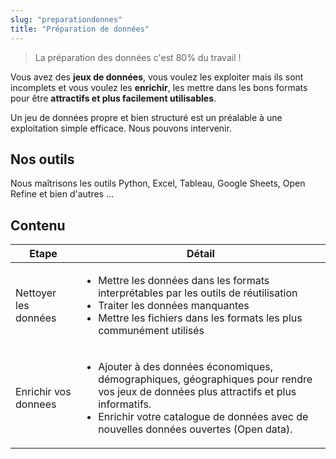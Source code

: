 ```yaml
---
slug: "preparationdonnes"
title: "Préparation de données"
---
```


> La préparation des données c'est 80% du travail !

Vous avez des **jeux de données**, vous voulez les exploiter mais ils sont incomplets et vous voulez les **enrichir**, les mettre dans les bons formats pour être **attractifs et plus facilement utilisables**.

Un jeu de données propre et bien structuré est un préalable à une exploitation simple efficace. Nous pouvons intervenir.

## Nos outils

Nous maîtrisons les outils Python, Excel, Tableau, Google Sheets, Open Refine et bien d'autres ... 

## Contenu

| Etape | Détail |
|----------------------|----------------|
| Nettoyer les données | <ul><li> Mettre les données dans les formats interprétables par les outils de réutilisation</li><li>Traiter les données manquantes  </li><li>Mettre les fichiers dans les formats  les plus communément utilisés </ul>|
| Enrichir vos donnees |  <ul><li>Ajouter à des données économiques, démographiques, géographiques  pour rendre vos jeux de données plus attractifs et plus informatifs.</li><li>Enrichir votre catalogue de données avec de nouvelles données ouvertes (Open data).</ul> |
